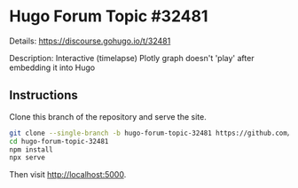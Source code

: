 # Hugo Forum Topic #32481

Details: <https://discourse.gohugo.io/t/32481>

Description: Interactive (timelapse) Plotly graph doesn't 'play' after embedding it into Hugo

## Instructions

Clone this branch of the repository and serve the site.

```bash
git clone --single-branch -b hugo-forum-topic-32481 https://github.com/jmooring/hugo-testing hugo-forum-topic-32481
cd hugo-forum-topic-32481
npm install
npx serve
```

Then visit <http://localhost:5000>.
